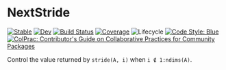 # NextStride

[![Stable](https://img.shields.io/badge/docs-stable-blue.svg)](https://FedericoStra.github.io/NextStride.jl/stable/)
[![Dev](https://img.shields.io/badge/docs-dev-blue.svg)](https://FedericoStra.github.io/NextStride.jl/dev/)
[![Build Status](https://github.com/FedericoStra/NextStride.jl/actions/workflows/CI.yml/badge.svg?branch=master)](https://github.com/FedericoStra/NextStride.jl/actions/workflows/CI.yml?query=branch%3Amaster)
[![Coverage](https://codecov.io/gh/FedericoStra/NextStride.jl/branch/master/graph/badge.svg)](https://codecov.io/gh/FedericoStra/NextStride.jl)
![Lifecycle](https://img.shields.io/badge/lifecycle-experimental-orange.svg)
[![Code Style: Blue](https://img.shields.io/badge/code%20style-blue-4495d1.svg)](https://github.com/invenia/BlueStyle)
[![ColPrac: Contributor's Guide on Collaborative Practices for Community Packages](https://img.shields.io/badge/ColPrac-Contributor's%20Guide-blueviolet)](https://github.com/SciML/ColPrac)

Control the value returned by `stride(A, i)` when `i ∉ 1:ndims(A)`.
